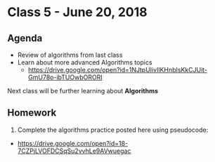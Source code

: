 # Class 5 - June 20, 2018

## Agenda

* Review of algorithms from last class
* Learn about more advanced Algorithms topics
  * https://drive.google.com/open?id=1NJtpUIivIlKHnbIsKkCJUit-GmU78o-ibTUOwbORORI

Next class will be further learning about **Algorithms**

## Homework

1. Complete the algorithms practice posted here using pseudocode:
  * https://drive.google.com/open?id=18-7CZPjLVOFDCSqSu2vvhLe9AVwuegac

